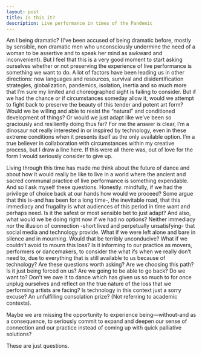 ```yaml
---
layout: post
title: Is this it?
description: Live performance in times of the Pandemic
---
```


Am I being dramatic? (I’ve been accused of being dramatic before, mostly by sensible, non dramatic men who unconsciously undermine the need of a woman to be assertive and to speak her mind as awkward and inconvenient). But I feel that this is a very good moment to start asking ourselves whether or not preserving the experience of live performance is something we want to do. A lot of factors have been leading us in other directions: new languages and resources, survival and disidentification strategies, globalization, pandemics, isolation, inertia and so much more that I’m sure my limited and choreographed sight is failing to consider. But if we had the chance or if circumstances someday allow it, would we attempt to fight back to preserve the beauty of this tender and potent art form? Would we be willing and able to resist the “natural” and conditioned development of things? Or would we just adapt like we’ve been so graciously and resiliently doing thus far? For me the answer is clear, I’m a dinosaur not really interested in or inspired by technology, even in these extreme conditions when it presents itself as the only available option. I’m a true believer in collaboration with circumstances within my creative process, but I draw a line here. If this were all there was, out of love for the form I would seriously consider to give up. 

Living through this time has made me think about the future of dance and about how it would really be like to live in a world where the ancient and sacred communal practice of live performance is something expendable. And so I ask myself these questions. Honestly. mindfully, if we had the privilege of choice back at our hands how would we proceed? Some argue that this is-and has been for a long time-, the inevitable road, that this immediacy and frugality is what audiences of this period in time want and perhaps need. Is it the safest or most sensible bet to just adapt? And also, what would we be doing right now if we had no options? Neither immediacy nor the illusion of connection -short lived and perpetually unsatisfying- that social media and technology provide.  What if we were left alone and bare in silence and in mourning. Would that be terribly unconducive?  What if we couldn’t avoid to mourn this loss? Is it informing to our practice as movers, performers or dancemakers, to consider the what ifs when we really don’t need to, due to everything that is still available to us because of technology? Are these questions worth asking? Are we choosing this path? Is it just being forced on us? Are we going to be able to go back? Do we want to? Don’t we owe it to dance which has given us so much to for once unplug ourselves and reflect on the true nature of the loss that we performing artists are facing? Is technology in this context just a sorry excuse? An unfulfilling consolation prize? (Not referring to academic contexts). 

Maybe we are missing the opportunity to experience being—without-and as a consequence, to seriously commit to expand and deepen our sense of connection and our practice instead of coming up with quick palliative solutions? 

These are just questions.
